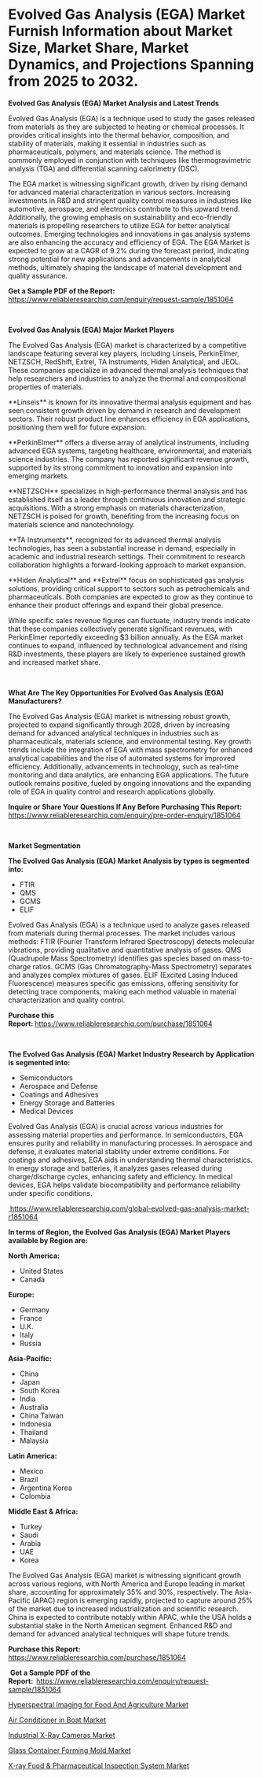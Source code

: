 <p><h1>Evolved Gas Analysis (EGA) Market Furnish Information about Market Size, Market Share, Market Dynamics, and Projections Spanning from 2025 to 2032.</h1></p><p><strong>Evolved Gas Analysis (EGA) Market Analysis and Latest Trends</strong></p>
<p><p>Evolved Gas Analysis (EGA) is a technique used to study the gases released from materials as they are subjected to heating or chemical processes. It provides critical insights into the thermal behavior, composition, and stability of materials, making it essential in industries such as pharmaceuticals, polymers, and materials science. The method is commonly employed in conjunction with techniques like thermogravimetric analysis (TGA) and differential scanning calorimetry (DSC).</p><p>The EGA market is witnessing significant growth, driven by rising demand for advanced material characterization in various sectors. Increasing investments in R&D and stringent quality control measures in industries like automotive, aerospace, and electronics contribute to this upward trend. Additionally, the growing emphasis on sustainability and eco-friendly materials is propelling researchers to utilize EGA for better analytical outcomes. Emerging technologies and innovations in gas analysis systems are also enhancing the accuracy and efficiency of EGA. The EGA Market is expected to grow at a CAGR of 9.2% during the forecast period, indicating strong potential for new applications and advancements in analytical methods, ultimately shaping the landscape of material development and quality assurance.</p></p>
<p><strong>Get a Sample PDF of the Report:&nbsp;</strong> <a href="https://www.reliableresearchiq.com/enquiry/request-sample/1851064?utm_campaign=104&utm_medium=2&utm_source=Github&utm_content=ia&utm_term=12042025&utm_id=evolved-gas-analysis-ega">https://www.reliableresearchiq.com/enquiry/request-sample/1851064</a></p>
<p>&nbsp;</p>
<p><strong>Evolved Gas Analysis (EGA) Major Market Players</strong></p>
<p><p>The Evolved Gas Analysis (EGA) market is characterized by a competitive landscape featuring several key players, including Linseis, PerkinElmer, NETZSCH, RedShift, Extrel, TA Instruments, Hiden Analytical, and JEOL. These companies specialize in advanced thermal analysis techniques that help researchers and industries to analyze the thermal and compositional properties of materials.</p><p>**Linseis** is known for its innovative thermal analysis equipment and has seen consistent growth driven by demand in research and development sectors. Their robust product line enhances efficiency in EGA applications, positioning them well for future expansion.</p><p>**PerkinElmer** offers a diverse array of analytical instruments, including advanced EGA systems, targeting healthcare, environmental, and materials science industries. The company has reported significant revenue growth, supported by its strong commitment to innovation and expansion into emerging markets.</p><p>**NETZSCH** specializes in high-performance thermal analysis and has established itself as a leader through continuous innovation and strategic acquisitions. With a strong emphasis on materials characterization, NETZSCH is poised for growth, benefiting from the increasing focus on materials science and nanotechnology.</p><p>**TA Instruments**, recognized for its advanced thermal analysis technologies, has seen a substantial increase in demand, especially in academic and industrial research settings. Their commitment to research collaboration highlights a forward-looking approach to market expansion.</p><p>**Hiden Analytical** and **Extrel** focus on sophisticated gas analysis solutions, providing critical support to sectors such as petrochemicals and pharmaceuticals. Both companies are expected to grow as they continue to enhance their product offerings and expand their global presence.</p><p>While specific sales revenue figures can fluctuate, industry trends indicate that these companies collectively generate significant revenues, with PerkinElmer reportedly exceeding $3 billion annually. As the EGA market continues to expand, influenced by technological advancement and rising R&D investments, these players are likely to experience sustained growth and increased market share.</p></p>
<p>&nbsp;</p>
<p><strong>What Are The Key Opportunities For Evolved Gas Analysis (EGA) Manufacturers?</strong></p>
<p><p>The Evolved Gas Analysis (EGA) market is witnessing robust growth, projected to expand significantly through 2028, driven by increasing demand for advanced analytical techniques in industries such as pharmaceuticals, materials science, and environmental testing. Key growth trends include the integration of EGA with mass spectrometry for enhanced analytical capabilities and the rise of automated systems for improved efficiency. Additionally, advancements in technology, such as real-time monitoring and data analytics, are enhancing EGA applications. The future outlook remains positive, fueled by ongoing innovations and the expanding role of EGA in quality control and research applications globally.</p></p>
<p><strong>Inquire or Share Your Questions If Any Before Purchasing This Report:</strong> <a href="https://www.reliableresearchiq.com/enquiry/pre-order-enquiry/1851064?utm_campaign=104&utm_medium=2&utm_source=Github&utm_content=ia&utm_term=12042025&utm_id=evolved-gas-analysis-ega">https://www.reliableresearchiq.com/enquiry/pre-order-enquiry/1851064</a></p>
<p>&nbsp;</p>
<p><strong>Market Segmentation</strong></p>
<p><strong>The Evolved Gas Analysis (EGA) Market Analysis by types is segmented into:</strong></p>
<p><ul><li>FTIR</li><li>QMS</li><li>GCMS</li><li>ELIF</li></ul></p>
<p><p>Evolved Gas Analysis (EGA) is a technique used to analyze gases released from materials during thermal processes. The market includes various methods: FTIR (Fourier Transform Infrared Spectroscopy) detects molecular vibrations, providing qualitative and quantitative analysis of gases. QMS (Quadrupole Mass Spectrometry) identifies gas species based on mass-to-charge ratios. GCMS (Gas Chromatography-Mass Spectrometry) separates and analyzes complex mixtures of gases. ELIF (Excited Lasing Induced Fluorescence) measures specific gas emissions, offering sensitivity for detecting trace components, making each method valuable in material characterization and quality control.</p></p>
<p><strong>Purchase this Report:&nbsp;</strong><a href="https://www.reliableresearchiq.com/purchase/1851064?utm_campaign=104&utm_medium=2&utm_source=Github&utm_content=ia&utm_term=12042025&utm_id=evolved-gas-analysis-ega">https://www.reliableresearchiq.com/purchase/1851064</a></p>
<p>&nbsp;</p>
<p><strong>The Evolved Gas Analysis (EGA) Market Industry Research by Application is segmented into:</strong></p>
<p><ul><li>Semiconductors</li><li>Aerospace and Defense</li><li>Coatings and Adhesives</li><li>Energy Storage and Batteries</li><li>Medical Devices</li></ul></p>
<p><p>Evolved Gas Analysis (EGA) is crucial across various industries for assessing material properties and performance. In semiconductors, EGA ensures purity and reliability in manufacturing processes. In aerospace and defense, it evaluates material stability under extreme conditions. For coatings and adhesives, EGA aids in understanding thermal characteristics. In energy storage and batteries, it analyzes gases released during charge/discharge cycles, enhancing safety and efficiency. In medical devices, EGA helps validate biocompatibility and performance reliability under specific conditions.</p></p>
<p><a href="https://www.reliableresearchiq.com/global-evolved-gas-analysis-market-r1851064?utm_campaign=104&utm_medium=2&utm_source=Github&utm_content=ia&utm_term=12042025&utm_id=evolved-gas-analysis-ega">&nbsp;https://www.reliableresearchiq.com/global-evolved-gas-analysis-market-r1851064</a></p>
<p><strong>In terms of Region, the Evolved Gas Analysis (EGA) Market Players available by Region are:</strong></p>
<p>
    <p> <strong> North America: </strong>
        <ul>
            <li>United States</li>
            <li>Canada</li>
        </ul>
        </p> 
    <p> <strong> Europe: </strong>
        <ul>
            <li>Germany</li>
            <li>France</li>
            <li>U.K.</li>
            <li>Italy</li>
            <li>Russia</li>
        </ul>
        </p> 
    <p> <strong> Asia-Pacific: </strong>
        <ul>
            <li>China</li>
            <li>Japan</li>
            <li>South Korea</li>
            <li>India</li>
            <li>Australia</li>
            <li>China Taiwan</li>
            <li>Indonesia</li>
            <li>Thailand</li>
            <li>Malaysia</li>
        </ul>
        </p> 
    <p> <strong> Latin America: </strong>
        <ul>
            <li>Mexico</li>
            <li>Brazil</li>
            <li>Argentina Korea</li>
            <li>Colombia</li>
        </ul>
        </p> 
    <p> <strong> Middle East & Africa: </strong>
        <ul>
            <li>Turkey</li>
            <li>Saudi</li>
            <li>Arabia</li>
            <li>UAE</li>
            <li>Korea</li>
        </ul>
    </p>
    </p>
<p><p>The Evolved Gas Analysis (EGA) market is witnessing significant growth across various regions, with North America and Europe leading in market share, accounting for approximately 35% and 30%, respectively. The Asia-Pacific (APAC) region is emerging rapidly, projected to capture around 25% of the market due to increased industrialization and scientific research. China is expected to contribute notably within APAC, while the USA holds a substantial stake in the North American segment. Enhanced R&D and demand for advanced analytical techniques will shape future trends.</p></p>
<p><strong>Purchase this Report: </strong><a href="https://www.reliableresearchiq.com/purchase/1851064?utm_campaign=104&utm_medium=2&utm_source=Github&utm_content=ia&utm_term=12042025&utm_id=evolved-gas-analysis-ega">https://www.reliableresearchiq.com/purchase/1851064</a></p>
<p>&nbsp;<strong>Get a Sample PDF of the Report:&nbsp;&nbsp;</strong><a href="https://www.reliableresearchiq.com/enquiry/request-sample/1851064?utm_campaign=104&utm_medium=2&utm_source=Github&utm_content=ia&utm_term=12042025&utm_id=evolved-gas-analysis-ega">https://www.reliableresearchiq.com/enquiry/request-sample/1851064</a></p>
<p><strong></strong></p>
<p><p><a href="https://github.com/coricnzati/Market-Research-Report-List-1/blob/main/hyperspectral-imaging-for-food-and-agriculture-market.md?utm_campaign=104&utm_medium=2&utm_source=Github&utm_content=ia&utm_term=12042025&utm_id=evolved-gas-analysis-ega">Hyperspectral Imaging for Food And Agriculture Market</a></p><p><a href="https://github.com/evraltandre36/Market-Research-Report-List-1/blob/main/air-conditioner-in-boat-market.md?utm_campaign=104&utm_medium=2&utm_source=Github&utm_content=ia&utm_term=12042025&utm_id=evolved-gas-analysis-ega">Air Conditioner in Boat Market</a></p><p><a href="https://github.com/kleyderoomes/Market-Research-Report-List-1/blob/main/industrial-x-ray-cameras-market.md?utm_campaign=104&utm_medium=2&utm_source=Github&utm_content=ia&utm_term=12042025&utm_id=evolved-gas-analysis-ega">Industrial X-Ray Cameras Market</a></p><p><a href="https://github.com/cavushjla/Market-Research-Report-List-1/blob/main/glass-container-forming-mold-market.md?utm_campaign=104&utm_medium=2&utm_source=Github&utm_content=ia&utm_term=12042025&utm_id=evolved-gas-analysis-ega">Glass Container Forming Mold Market</a></p><p><a href="https://github.com/hoppeellia6b/Market-Research-Report-List-1/blob/main/x-ray-food-pharmaceutical-inspection-system-market.md?utm_campaign=104&utm_medium=2&utm_source=Github&utm_content=ia&utm_term=12042025&utm_id=evolved-gas-analysis-ega">X-ray Food & Pharmaceutical Inspection System Market</a></p></p>